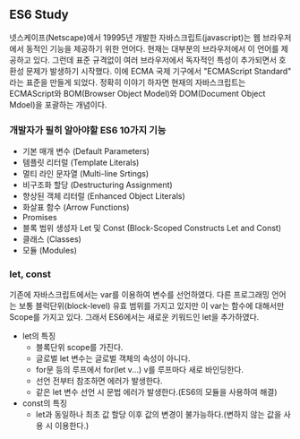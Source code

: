 ## ES6 Study
넷스케이프(Netscape)에서 19995년 개발한 자바스크립트(javascript)는 웹 브라우저에서 동적인 기능을 제공하기 위한 언어다. 현재는 대부분의 브라우저에서 이 언어를 제공하고 있다. 그런데 표준 규격없이 여러 브라우저에서 독자적인 특성이 추가되면서 호환성 문제가 발생하기 시작했다. 이에 ECMA 국제 기구에서 "ECMAScript Standard" 라는 표준을 만들게 되었다. 정확히 이야기 하자면 현재의 자바스크립트는 ECMAScript와 BOM(Browser Object Model)와 DOM(Document Object Mdoel)을 포괄하는 개념이다.

<h3>개발자가 필히 알아야할 ES6 10가지 기능</h3>
<ul>
  <li>기본 매개 변수 (Default Parameters)</li>
  <li>템플릿 리터럴 (Template Literals)</li>
  <li>멀티 라인 문자열 (Multi-line Srtings)</li>
  <li>비구조화 할당 (Destructuring Assignment)</li>
  <li>향상된 객체 리터럴 (Enhanced Object Literals)</li>
  <li>화살표 함수 (Arrow Functions)</li>
  <li>Promises</li>
  <li>블록 범위 생성자 Let 및 Const (Block-Scoped Constructs Let and Const)</li>
  <li>클래스 (Classes)</li>
  <li>모듈 (Modules)</li>
</ul>

<h3>let, const</h3>

기존에 자바스크립트에서는 var를 이용하여 변수를 선언하였다. 다른 프로그래밍 언어는 보통 블럭단위(block-level) 유효 범위를 가지고 있지만 이 var는 함수에 대해서만 Scope를 가지고 있다. 그래서 ES6에서는 새로운 키워드인 let을 추가하였다.

<ul>
  <li>
    let의 특징
    <ul>
      <li>블록단위 scope를 가진다.</li>
      <li>글로벌 let 변수는 글로벌 객체의 속성이 아니다.</li>
      <li>for문 등의 루프에서 for(let v...) v를 루프마다 새로 바인딩한다.</li>
      <li>선언 전부터 참조하면 에러가 발생한다.</li>
      <li>같은 let 변수 선언 시 문법 에러가 발생한다.(ES6의 모듈을 사용하여 해결)</li>
    </ul>
  </li>
  <li>
    const의 특징
    <ul>
      <li>let과 동일하나 최초 값 할당 이후 값의 변경이 불가능하다.(변하지 않는 값을 사용 시 이용한다.)</li>
    </ul>
  </li>
</ul>
